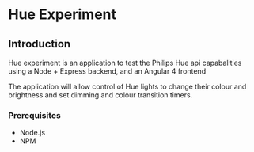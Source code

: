 # Hue Experiment

## Introduction

Hue experiment is an application to test the Philips Hue api capabalities using a Node + Express backend, and an Angular 4 frontend 

The application will allow control of Hue lights to change their colour and brightness and set dimming and colour transition timers.

### Prerequisites

* Node.js
* NPM

